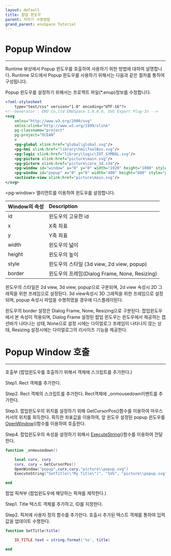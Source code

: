 ```yaml
---
layout: default
title: 팝업 윈도우
parent: 저작기 사용방법
grand_parent: enuSpace Tutorial
---
```


# Popup Window

---

Runtime 뷰상에서 Popup 윈도우를 호출하여 사용하기 위한 방법에 대하여 설명합니다. Runtime 모드에서 Popup 윈도우를 사용하기 위해서는 다음과 같은 절차를 통하여 구성됩니다.

Popup 윈도우를 설정하기 위해서는 프로젝트 파일\(\*.enup\)정보를 수정합니다.

```svg
<?xml-stylesheet 
    type="text/css" version="1.0" encoding="UTF-16"?>
<!--Generator : ENU Co,ltd ENUSpace 1.0.0.0, SVG Export Plug-In -->
<svg 
    xmlns="http://www.w3.org/2000/svg"
    xmlns:xlink="http://www.w3.org/1999/xlink"
    pg-classname="project"
    pg-project="OCEAN"
    > 
    <pg-global xlink:href="global\global.svg"/>
    <pg-hmi xlink:href="library\hmi\ToolBox.svg"/>
    <pg-logic xlink:href="library\logic\IOT_SYMBOL.svg"/>
    <pg-picture xlink:href="picture\main.svg"/>
    <pg-picture xlink:href="picture\core_3d.x3d"/>
    <pg-window id="window" x="0" y="0" width="1920" height="1080" style="2d view" border="Dialog Frame" xlink:href="picture\main.svg"/>
    <pg-window id="popup" x="0" y="0" width="400" height="800" style="popup" border="none" xlink:href=""/>
    <activate-view xlink:href="picture\main.svg"/>
</svg>
```

&lt;pg-window&gt; 앨리먼트를 이용하여 윈도우를 설정합니다.

| Window의 속성 | Description |
| :--- | :--- |
| id | 윈도우의 고유한 id |
| x | X축 좌표 |
| y | Y축 좌표 |
| width | 윈도우의 넓이 |
| height | 윈도우의 높이 |
| style | 윈도우의 스타일 \(3d view, 2d view, popup\) |
| border | 윈도우의 프레임\(Dialog Frame, None, Resizing\) |

윈도우의 스타일은 2d view, 3d view, popup으로 구분되며, 2d view 속성시 2D 그래픽을 위한 프레임으로 설정된다. 3d view속성시 3D 그래픽을 위한 프레임으로 설정되며, popup 속성시 파업을 수행하였을 경우에 디스플레이된다.

윈도우의 border 설정은 Dialog Frame, None, Resizing으로 구분된다. 팝업윈도우에서 본 속성이 적용되며, Dialog Frame 설정된 팝업 윈도우는 윈도우에서 제공하는 캡션바가 나타나는 상태, None으로 설정 시에는 다이얼로그 프레임이 나타나지 않는 상태, Resizing 설정시에는 다이얼로그의 리사이즈 기능을 제공한다.

# Popup Window 호출

---

호출부 \(팝업윈도우를 호출하기 위해서 객체에 스크립트를 추가한다.\)

Step1. Rect 객체를 추가한다.

Step2. Rect 객체의 스크립트를 추가한다. Rect객체에 \_onmousedown이벤트를 추가한다.

Step3. 팝업윈도우의 위치를 설정하기 위해 GetCursorPos\(\)함수를 이용하여 마우스 커서의 위치를 회득한다. 획득한 좌표값을 이용하여, 앞 윈도우 설정된 popup 윈도우를 [OpenWindow](./enusscriptapi_openwindow.md)\(\)함수를 이용하여 호출한다.

Step4. 팝업윈도우의 속성을 설정하기 위해서 [ExecuteString](./enusscriptapi_executestring.md)\(\)함수를 이용하여 전달한다. 

```lua
function _onmousedown()

    local curx, cury
    curx, cury = GetCursorPos()
    OpenWindow("popup",curx,cury,"picture\\popup.svg")
    ExecuteString("SetTitle(\"My Title\")", "SVG", "picture\\popup.svg")

end
```

팝업 픽쳐부 \(팝업윈도우에 해당하는 픽쳐를 제작한다.\)

Step1. Title 텍스트 객체를 추가하고, ID를 지정한다.

Step2. 픽처에 사용자 정의 함수를 추가한다. 호출시 추가된 텍스트 객체를 통하여 입력값을 업데이트 수행한다.

```lua
function SetTitle(title)

    ID_TITLE.text = string.format('%s', title)

end
```



